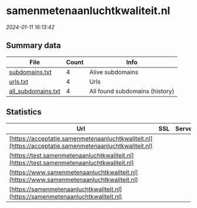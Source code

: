 # samenmetenaanluchtkwaliteit.nl
*2024-01-11 16:13:42*
## Summary data
| File       | Count | Info |
|------------|-------|------|
|[subdomains.txt](/data/samenmetenaanluchtkwaliteit.nl/subdomains.txt)|4|Alive subdomains|
|[urls.txt](/data/samenmetenaanluchtkwaliteit.nl/urls.txt)|4|Urls|
|[all_subdomains.txt](/data/samenmetenaanluchtkwaliteit.nl/all_subdomains.txt)|4|All found subdomains (history)|
## Statistics
| Url | SSL | Server | Cookie | HSTS | CSP | XFO | XXP | RP | Tech |Title |
|------------|-------|------|------|------|------|------|------|------|------|------|
|[https://acceptatie.samenmetenaanluchtkwaliteit.nl](https://acceptatie.samenmetenaanluchtkwaliteit.nl)| || |:white_check_mark: | | 1:white_check_mark: | 2:white_check_mark: | 3:white_check_mark: |||
|[https://test.samenmetenaanluchtkwaliteit.nl](https://test.samenmetenaanluchtkwaliteit.nl)| || |:white_check_mark: | | 1:white_check_mark: | 2:white_check_mark: | 3:white_check_mark: |||
|[https://www.samenmetenaanluchtkwaliteit.nl](https://www.samenmetenaanluchtkwaliteit.nl)| || |:white_check_mark: | | 1:white_check_mark: | 2:white_check_mark: | 3:white_check_mark: |||
|[https://samenmetenaanluchtkwaliteit.nl](https://samenmetenaanluchtkwaliteit.nl)| || |:white_check_mark: | | 1:white_check_mark: | 2:white_check_mark: | 3:white_check_mark: |||